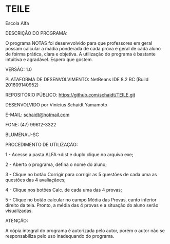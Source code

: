 # TEILE
 Escola Alfa

 DESCRIÇÃO DO PROGRAMA:

O programa NOTAS foi desenvvolvido para que professores em geral possam calcular a mádia ponderada de cada prova e geral de cada aluno de foirma prática, clara e objetiva. A utilização do programa é bastante intuitiva e agradável. Espero que gostem.

VERSÃO: 1.0

PLATAFORMA DE DESENVOLVIMENTO: NetBeans IDE 8.2 RC (Build 201609140952)

REPOSITÓRIO PÚBLICO: https://github.com/schaidt/TEILE.git

DESENVOLVIDO por Vinícius Schaidt Yamamoto

E-MAIL: schaidt@hotmail.com

FONE: (47) 99612-3322

BLUMENAU-SC

PROCEDIMENTO DE UTILIZAÇÃO:

1 - Acesse a pasta ALFA->dist e duplo clique no arquivo exe;

2 - Aberto o programa, defina o nome do aluno;

3 - Clique no botão Corrigir para corrigir as 5 questões de cada uma as questões das 4 avaliaçãoes;

4 - Clique nos botões Calc. de cada uma das 4 provas;

5 - Clique no botão calcular no campo Média das Provas, canto inferior direito da tela. Pronto, a média das 4 provas e a situação do aluno serão visualizadas.


ATENÇÃO:

A cópia integral do programa é autorizada pelo autor, porém o autor não se responsabiliza pelo uso inadequando do programa.

